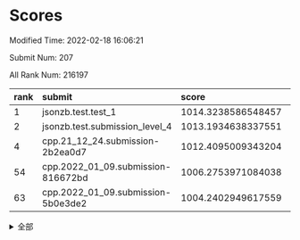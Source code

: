 # Scores

Modified Time: 2022-02-18 16:06:21

Submit Num: 207

All Rank Num: 216197

| rank |               submit               |       score        |       sigma        | pk_num |
| :--- | :--------------------------------- | :----------------- | :----------------- | :----- |
| 1    | jsonzb.test.test_1                 | 1014.3238586548457 | 0.8032362588299746 | 4174   |
| 2    | jsonzb.test.submission_level_4     | 1013.1934638337551 | 0.8199498284688331 | 4182   |
| 4    | cpp.21_12_24.submission-2b2ea0d7   | 1012.4095009343204 | 0.7959085595347478 | 4179   |
| 54   | cpp.2022_01_09.submission-816672bd | 1006.2753971084038 | 0.7211952011614553 | 4172   |
| 63   | cpp.2022_01_09.submission-5b0e3de2 | 1004.2402949617559 | 0.7214452506047383 | 4176   |


<details>
<summary>全部</summary>

| rank |                 submit                 |       score        |       sigma        | pk_num |
| :--- | :------------------------------------- | :----------------- | :----------------- | :----- |
| 1    | jsonzb.test.test_1                     | 1014.3238586548457 | 0.8032362588299746 | 4174   |
| 2    | jsonzb.test.submission_level_4         | 1013.1934638337551 | 0.8199498284688331 | 4182   |
| 3    | gobigger.level_3.submission_level_3_6  | 1012.5558601753015 | 0.7998533637436682 | 4174   |
| 4    | cpp.21_12_24.submission-2b2ea0d7       | 1012.4095009343204 | 0.7959085595347478 | 4179   |
| 5    | gobigger.level_3.submission_level_3_24 | 1011.8576620721761 | 0.7600582595223422 | 4172   |
| 6    | gobigger.level_3.submission_level_3_32 | 1011.335950981855  | 0.7745271599801947 | 4179   |
| 7    | gobigger.level_3.submission_level_3_49 | 1011.2875138161558 | 0.7517247474543345 | 4175   |
| 8    | gobigger.level_3.submission_level_3_27 | 1011.2612064830654 | 0.7722585876362007 | 4176   |
| 9    | gobigger.level_3.submission_level_3_25 | 1011.1012701864859 | 0.7596952101199893 | 4178   |
| 10   | gobigger.level_3.submission_level_3_15 | 1011.1002157172785 | 0.7799444083860477 | 4174   |
| 11   | gobigger.level_3.submission_level_3_4  | 1011.0154954882178 | 0.7724298013001483 | 4178   |
| 12   | gobigger.level_3.submission_level_3_29 | 1010.9751247785856 | 0.7559490448889341 | 4181   |
| 13   | gobigger.level_3.submission_level_3_41 | 1010.8926929647909 | 0.773338296865516  | 4181   |
| 14   | gobigger.level_3.submission_level_3_30 | 1010.882795308914  | 0.7764428546765704 | 4179   |
| 15   | gobigger.level_3.submission_level_3_2  | 1010.880705435372  | 0.7701702964933896 | 4180   |
| 16   | gobigger.level_3.submission_level_3_10 | 1010.7684514402881 | 0.7711986048912608 | 4178   |
| 17   | gobigger.level_3.submission_level_3_38 | 1010.699535292727  | 0.7769625642920098 | 4180   |
| 18   | gobigger.level_3.submission_level_3_40 | 1010.6519404517472 | 0.7782360807914266 | 4177   |
| 19   | gobigger.level_3.submission_level_3_0  | 1010.558917538254  | 0.7709785589030024 | 4185   |
| 20   | gobigger.level_3.submission_level_3_13 | 1010.5505530054619 | 0.7905600426258635 | 4176   |
| 21   | gobigger.level_3.submission_level_3_1  | 1010.5077870450019 | 0.7605571858881645 | 4177   |
| 22   | gobigger.level_3.submission_level_3_48 | 1010.4348312426968 | 0.7921311931158537 | 4176   |
| 23   | gobigger.level_3.submission_level_3_23 | 1010.3999081650938 | 0.7729004070817115 | 4174   |
| 24   | gobigger.level_3.submission_level_3_16 | 1010.3778312891535 | 0.7411115642259106 | 4178   |
| 25   | gobigger.level_3.submission_level_3_37 | 1010.367413126157  | 0.7683155512474849 | 4178   |
| 26   | gobigger.level_3.submission_level_3_11 | 1010.3352379373447 | 0.7598239642403154 | 4179   |
| 27   | gobigger.level_3.submission_level_3_34 | 1010.3259210032386 | 0.7860606897499646 | 4177   |
| 28   | gobigger.level_3.submission_level_3_42 | 1010.3036024900656 | 0.7671431121131856 | 4179   |
| 29   | gobigger.level_3.submission_level_3_7  | 1010.2780148456754 | 0.7605938494052659 | 4177   |
| 30   | gobigger.level_3.submission_level_3_28 | 1010.2505847357304 | 0.7702805916273597 | 4176   |
| 31   | gobigger.level_3.submission_level_3_14 | 1010.2350785799117 | 0.7504751606576904 | 4177   |
| 32   | gobigger.level_3.submission_level_3_33 | 1010.2284586245457 | 0.7618458679961856 | 4174   |
| 33   | gobigger.level_3.submission_level_3_8  | 1010.1940412814116 | 0.7605102796482776 | 4181   |
| 34   | gobigger.level_3.submission_level_3_39 | 1010.125057629152  | 0.7617310036075449 | 4179   |
| 35   | gobigger.level_3.submission_level_3_20 | 1010.0600385784464 | 0.7706006137487251 | 4177   |
| 36   | gobigger.level_3.submission_level_3_31 | 1010.054204404611  | 0.7798943445042559 | 4179   |
| 37   | gobigger.level_3.submission_level_3_22 | 1009.9286212390002 | 0.745341460152742  | 4174   |
| 38   | gobigger.level_3.submission_level_3_19 | 1009.8839207717459 | 0.7519486123057848 | 4176   |
| 39   | gobigger.level_3.submission_level_3_47 | 1009.88119034539   | 0.7516202259477632 | 4179   |
| 40   | gobigger.level_3.submission_level_3_21 | 1009.8792817787014 | 0.7701032000138279 | 4177   |
| 41   | gobigger.level_3.submission_level_3_43 | 1009.8322694024075 | 0.7433553518846844 | 4174   |
| 42   | gobigger.level_3.submission_level_3_36 | 1009.5987363633016 | 0.755129714167597  | 4182   |
| 43   | gobigger.level_3.submission_level_3_3  | 1009.5715663836957 | 0.7564367737756984 | 4177   |
| 44   | gobigger.level_3.submission_level_3_12 | 1009.5582591061868 | 0.7389717985352554 | 4175   |
| 45   | gobigger.level_3.submission_level_3_35 | 1009.5099739146526 | 0.7422366502983616 | 4179   |
| 46   | gobigger.level_3.submission_level_3_17 | 1009.2628978063755 | 0.7382943191281103 | 4174   |
| 47   | gobigger.level_3.submission_level_3_44 | 1009.1937439809482 | 0.7539871142992975 | 4182   |
| 48   | gobigger.level_3.submission_level_3_45 | 1008.7056563719511 | 0.7537538626671691 | 4179   |
| 49   | gobigger.level_3.submission_level_3_5  | 1008.6560818827978 | 0.747530528341195  | 4182   |
| 50   | gobigger.level_3.submission_level_3_9  | 1008.6049454301549 | 0.7462597724309682 | 4179   |
| 51   | gobigger.level_3.submission_level_3_18 | 1008.2423784525033 | 0.7447578371795417 | 4178   |
| 52   | gobigger.level_3.submission_level_3_46 | 1008.1528119029903 | 0.7536940798055897 | 4176   |
| 53   | gobigger.level_3.submission_level_3_26 | 1008.0765162777874 | 0.7503150907122814 | 4178   |
| 54   | cpp.2022_01_09.submission-816672bd     | 1006.2753971084038 | 0.7211952011614553 | 4172   |
| 55   | gobigger.level_1.submission_level_1_32 | 1005.003036693817  | 0.7117916539135255 | 4181   |
| 56   | gobigger.level_1.submission_level_1_29 | 1004.869527370636  | 0.7211467870096718 | 4174   |
| 57   | gobigger.level_1.submission_level_1_28 | 1004.7601809591555 | 0.7205834193214228 | 4183   |
| 58   | gobigger.level_1.submission_level_1_40 | 1004.7033197117779 | 0.7313513551102884 | 4180   |
| 59   | gobigger.level_1.submission_level_1_27 | 1004.668916800396  | 0.7197590630101754 | 4177   |
| 60   | gobigger.level_1.submission_level_1_43 | 1004.3928846490899 | 0.7188775544129473 | 4181   |
| 61   | gobigger.level_1.submission_level_1_33 | 1004.3434091796081 | 0.7331471003148375 | 4171   |
| 62   | gobigger.level_1.submission_level_1_49 | 1004.249091795378  | 0.7239195537883651 | 4181   |
| 63   | cpp.2022_01_09.submission-5b0e3de2     | 1004.2402949617559 | 0.7214452506047383 | 4176   |
| 64   | gobigger.level_1.submission_level_1_11 | 1004.2030539072441 | 0.7246486413374076 | 4172   |
| 65   | gobigger.level_1.submission_level_1_20 | 1004.0709276317866 | 0.7092720722911974 | 4182   |
| 66   | gobigger.level_1.submission_level_1_12 | 1004.0520761106064 | 0.7270604526224856 | 4182   |
| 67   | gobigger.level_1.submission_level_1_45 | 1003.9757183183374 | 0.7215245192612014 | 4185   |
| 68   | gobigger.level_1.submission_level_1_8  | 1003.9123245062771 | 0.7197824840487876 | 4178   |
| 69   | gobigger.level_1.submission_level_1_13 | 1003.8789365864496 | 0.73329958851925   | 4180   |
| 70   | gobigger.level_1.submission_level_1_31 | 1003.8167115618338 | 0.7205466534063021 | 4177   |
| 71   | gobigger.level_1.submission_level_1_35 | 1003.8059176268359 | 0.7176652559109168 | 4177   |
| 72   | gobigger.level_1.submission_level_1_10 | 1003.8013148062811 | 0.7336053285153823 | 4176   |
| 73   | gobigger.level_1.submission_level_1_5  | 1003.6773937988357 | 0.7181188722928903 | 4175   |
| 74   | gobigger.level_1.submission_level_1_22 | 1003.6281394967584 | 0.7219268327282192 | 4183   |
| 75   | gobigger.level_1.submission_level_1_1  | 1003.5957752900765 | 0.7314135065369063 | 4175   |
| 76   | gobigger.level_1.submission_level_1_15 | 1003.4693756451645 | 0.7111778807280986 | 4178   |
| 77   | gobigger.level_1.submission_level_1_36 | 1003.4460636623828 | 0.7128046303783958 | 4174   |
| 78   | gobigger.level_1.submission_level_1_26 | 1003.4091970368717 | 0.7144669367811552 | 4174   |
| 79   | gobigger.level_1.submission_level_1_18 | 1003.3940076334195 | 0.7143568458531948 | 4178   |
| 80   | gobigger.level_1.submission_level_1_6  | 1003.3635344514184 | 0.7071937717152698 | 4178   |
| 81   | gobigger.level_1.submission_level_1_46 | 1003.3001397100345 | 0.7315156733153725 | 4178   |
| 82   | gobigger.level_1.submission_level_1_37 | 1003.2894088622942 | 0.7109385826164417 | 4177   |
| 83   | gobigger.level_1.submission_level_1_16 | 1003.2674327026899 | 0.7212496771023318 | 4181   |
| 84   | gobigger.level_1.submission_level_1_2  | 1003.2167108152875 | 0.7134814053232204 | 4175   |
| 85   | gobigger.level_1.submission_level_1_4  | 1003.1847052083457 | 0.7129330324981177 | 4182   |
| 86   | gobigger.level_1.submission_level_1_21 | 1003.1395220211984 | 0.7099226967654957 | 4170   |
| 87   | gobigger.level_1.submission_level_1_34 | 1003.119278141265  | 0.706839284589046  | 4179   |
| 88   | gobigger.level_1.submission_level_1_9  | 1002.9052559486702 | 0.7195820222037684 | 4176   |
| 89   | gobigger.level_1.submission_level_1_44 | 1002.8903435623306 | 0.7091631396666594 | 4180   |
| 90   | gobigger.level_1.submission_level_1_14 | 1002.8876677075523 | 0.7234407618976647 | 4179   |
| 91   | gobigger.level_1.submission_level_1_0  | 1002.8852453718766 | 0.7246877832012054 | 4174   |
| 92   | gobigger.level_1.submission_level_1_7  | 1002.8549669561569 | 0.7219334557617132 | 4181   |
| 93   | gobigger.level_1.submission_level_1_39 | 1002.7727602044124 | 0.7257190689736605 | 4175   |
| 94   | gobigger.level_1.submission_level_1_3  | 1002.7660880246617 | 0.7101010252046445 | 4179   |
| 95   | gobigger.level_1.submission_level_1_30 | 1002.7609041347612 | 0.7324035449149152 | 4178   |
| 96   | gobigger.level_1.submission_level_1_25 | 1002.7591083754044 | 0.7100425814001795 | 4179   |
| 97   | gobigger.level_1.submission_level_1_23 | 1002.7384463223217 | 0.7157575146429823 | 4178   |
| 98   | gobigger.level_1.submission_level_1_48 | 1002.7051645274364 | 0.7171728279236168 | 4177   |
| 99   | gobigger.level_1.submission_level_1_47 | 1002.5404409581647 | 0.7196630277928009 | 4180   |
| 100  | gobigger.level_1.submission_level_1_24 | 1002.3643660076458 | 0.7106257200336025 | 4177   |
| 101  | gobigger.level_1.submission_level_1_42 | 1002.1920715753804 | 0.7163689791113106 | 4181   |
| 102  | gobigger.level_1.submission_level_1_41 | 1002.1855620393222 | 0.717692849217874  | 4179   |
| 103  | gobigger.level_1.submission_level_1_19 | 1002.007728372941  | 0.7084839926706715 | 4181   |
| 104  | gobigger.level_1.submission_level_1_17 | 1001.887416364181  | 0.721572365287388  | 4181   |
| 105  | gobigger.level_1.submission_level_1_38 | 1001.6910593254827 | 0.7046195541288606 | 4172   |
| 106  | gobigger.random.submission_random_20   | 997.132677057849   | 0.7031241418129964 | 4179   |
| 107  | gobigger.random.submission_random_14   | 996.9625662293944  | 0.7076809798658137 | 4182   |
| 108  | gobigger.random.submission_random_4    | 996.8559433166844  | 0.7104808790632989 | 4177   |
| 109  | gobigger.random.submission_random_26   | 996.8219358124369  | 0.7118576351111775 | 4174   |
| 110  | gobigger.random.submission_random_22   | 996.8141108603502  | 0.7099622912074199 | 4176   |
| 111  | gobigger.random.submission_random_2    | 996.7892741274819  | 0.7073210646105031 | 4179   |
| 112  | gobigger.random.submission_random_9    | 996.7859510867873  | 0.7199741256059826 | 4176   |
| 113  | gobigger.random.submission_random_29   | 996.7441794369131  | 0.7169926265579076 | 4175   |
| 114  | gobigger.random.submission_random_1    | 996.5844983068404  | 0.719162180549652  | 4176   |
| 115  | gobigger.random.submission_random_12   | 996.5775783384827  | 0.7126495801195742 | 4172   |
| 116  | gobigger.random.submission_random_37   | 996.2081251219336  | 0.7266394907587178 | 4174   |
| 117  | gobigger.random.submission_random_8    | 996.1505206487956  | 0.7195402551968539 | 4179   |
| 118  | gobigger.random.submission_random_24   | 996.1167929240779  | 0.7009852076616917 | 4181   |
| 119  | gobigger.random.submission_random_40   | 996.0654698128026  | 0.7062171199102668 | 4174   |
| 120  | gobigger.random.submission_random_35   | 996.0568917913071  | 0.7023388183563278 | 4176   |
| 121  | gobigger.random.submission_random_16   | 996.0431412191818  | 0.7221984646295496 | 4182   |
| 122  | gobigger.random.submission_random_48   | 995.9950758921991  | 0.7147268772517041 | 4176   |
| 123  | gobigger.random.submission_random_33   | 995.8832780945436  | 0.736934347391944  | 4178   |
| 124  | gobigger.random.submission_random_46   | 995.8080452734727  | 0.7257718098956177 | 4180   |
| 125  | gobigger.random.submission_random_32   | 995.7955900843103  | 0.7086880102973347 | 4182   |
| 126  | gobigger.random.submission_random_21   | 995.7840626659054  | 0.7104789138429555 | 4178   |
| 127  | gobigger.random.submission_random_23   | 995.7344357030938  | 0.7022105100662844 | 4178   |
| 128  | gobigger.random.submission_random_47   | 995.7207601547874  | 0.708369663739264  | 4181   |
| 129  | gobigger.random.submission_random_41   | 995.7100515266181  | 0.7177995475439327 | 4176   |
| 130  | gobigger.random.submission_random_43   | 995.656277667382   | 0.7078301213573736 | 4176   |
| 131  | gobigger.random.submission_random_34   | 995.6203146185454  | 0.7263720921510812 | 4173   |
| 132  | gobigger.random.submission_random_3    | 995.6103146573869  | 0.7231898650034962 | 4179   |
| 133  | gobigger.random.submission_random_7    | 995.6012100551509  | 0.7076097384684563 | 4183   |
| 134  | gobigger.random.submission_random_10   | 995.5914510389503  | 0.7091315497878709 | 4181   |
| 135  | gobigger.random.submission_random_42   | 995.5768855453475  | 0.7134603512036837 | 4176   |
| 136  | gobigger.random.submission_random_45   | 995.5623832674546  | 0.7180047831139817 | 4177   |
| 137  | gobigger.random.submission_random_0    | 995.5584461673052  | 0.7224676015420406 | 4179   |
| 138  | gobigger.random.submission_random_38   | 995.5276953256284  | 0.7229090260848281 | 4177   |
| 139  | gobigger.random.submission_random_18   | 995.4920482157834  | 0.7071153049029625 | 4180   |
| 140  | gobigger.random.submission_random_28   | 995.4688100735381  | 0.7006179791604265 | 4178   |
| 141  | gobigger.random.submission_random_30   | 995.4274098896354  | 0.7161157132343086 | 4177   |
| 142  | gobigger.random.submission_random_31   | 995.4225328768131  | 0.712843781777473  | 4176   |
| 143  | gobigger.random.submission_random_19   | 995.3888713130024  | 0.7141026224666239 | 4179   |
| 144  | gobigger.random.submission_random_44   | 995.3802672763443  | 0.7141813151155408 | 4176   |
| 145  | gobigger.random.submission_random_5    | 995.3471553433835  | 0.7183511624572962 | 4177   |
| 146  | gobigger.random.submission_random_13   | 995.2498976537453  | 0.7084744606448659 | 4179   |
| 147  | gobigger.random.submission_random_27   | 995.2156234452985  | 0.717381441561202  | 4177   |
| 148  | gobigger.random.submission_random_15   | 995.1425625511577  | 0.7216053472239183 | 4178   |
| 149  | gobigger.random.submission_random_49   | 995.1182102138943  | 0.7118990306064368 | 4180   |
| 150  | gobigger.random.submission_random_25   | 995.108787353085   | 0.7197193913454824 | 4178   |
| 151  | gobigger.random.submission_random_17   | 995.0186381927588  | 0.7252270407572274 | 4179   |
| 152  | gobigger.random.submission_random_6    | 995.0174263495047  | 0.7248340149811212 | 4178   |
| 153  | gobigger.random.submission_random_36   | 994.8481317253904  | 0.7090948746636724 | 4180   |
| 154  | gobigger.random.submission_random_39   | 994.7013764271417  | 0.7190434434447047 | 4179   |
| 155  | gobigger.random.submission_random_11   | 994.369993729257   | 0.725181230070763  | 4176   |
| 156  | gobigger.level_2.submission_level_2_13 | 993.6864258778995  | 0.7298617635358138 | 4175   |
| 157  | gobigger.level_2.submission_level_2_47 | 993.1776184973857  | 0.7283753131603273 | 4173   |
| 158  | gobigger.level_2.submission_level_2_25 | 993.0202545087195  | 0.73767876628825   | 4178   |
| 159  | gobigger.level_2.submission_level_2_18 | 993.013581550118   | 0.7374120681116573 | 4175   |
| 160  | gobigger.level_2.submission_level_2_3  | 992.8762585884095  | 0.7293738605070202 | 4178   |
| 161  | gobigger.level_2.submission_level_2_29 | 992.8625933892666  | 0.749153043955378  | 4175   |
| 162  | gobigger.level_2.submission_level_2_4  | 992.7751729537478  | 0.759232288087999  | 4180   |
| 163  | gobigger.level_2.submission_level_2_12 | 992.7703579781123  | 0.725807191345209  | 4173   |
| 164  | gobigger.level_2.submission_level_2_40 | 992.7129180537037  | 0.7552718503338727 | 4177   |
| 165  | gobigger.level_2.submission_level_2_37 | 992.5714618629295  | 0.7401787694223197 | 4177   |
| 166  | gobigger.level_2.submission_level_2_10 | 992.5443084172209  | 0.7462896855896556 | 4182   |
| 167  | gobigger.level_2.submission_level_2_19 | 992.5082264065745  | 0.7441152758027463 | 4179   |
| 168  | gobigger.level_2.submission_level_2_48 | 992.496297422386   | 0.7347808994117644 | 4177   |
| 169  | gobigger.level_2.submission_level_2_46 | 992.3840292734715  | 0.7554458386939984 | 4177   |
| 170  | gobigger.level_2.submission_level_2_16 | 992.3479514039309  | 0.7598511678208436 | 4179   |
| 171  | gobigger.level_2.submission_level_2_42 | 992.3296511897489  | 0.7303267195142034 | 4180   |
| 172  | gobigger.level_2.submission_level_2_14 | 992.2302614853303  | 0.7318161906183349 | 4177   |
| 173  | gobigger.level_2.submission_level_2_17 | 992.1953589115983  | 0.7219732281345849 | 4173   |
| 174  | gobigger.level_2.submission_level_2_0  | 992.155913854201   | 0.7449507220356503 | 4178   |
| 175  | gobigger.level_2.submission_level_2_36 | 992.0582893026027  | 0.7403248164398772 | 4179   |
| 176  | gobigger.level_2.submission_level_2_35 | 992.0024488206956  | 0.7517417054936842 | 4176   |
| 177  | gobigger.level_2.submission_level_2_24 | 991.976898310825   | 0.7582728733726501 | 4173   |
| 178  | gobigger.level_2.submission_level_2_6  | 991.9718869203471  | 0.7302035206936731 | 4181   |
| 179  | gobigger.level_2.submission_level_2_21 | 991.9649357404097  | 0.7527146594364021 | 4177   |
| 180  | gobigger.level_2.submission_level_2_15 | 991.9142781451238  | 0.7579418734667526 | 4177   |
| 181  | gobigger.level_2.submission_level_2_33 | 991.9117072220658  | 0.7474307628107942 | 4183   |
| 182  | gobigger.level_2.submission_level_2_31 | 991.900464908247   | 0.7507891679276946 | 4179   |
| 183  | gobigger.level_2.submission_level_2_26 | 991.8757923603163  | 0.7303016227476412 | 4179   |
| 184  | gobigger.level_2.submission_level_2_32 | 991.851001998479   | 0.7462779133168811 | 4179   |
| 185  | gobigger.level_2.submission_level_2_30 | 991.8246052198476  | 0.7498684706268909 | 4181   |
| 186  | gobigger.level_2.submission_level_2_7  | 991.7924579011465  | 0.7287160538623365 | 4174   |
| 187  | gobigger.level_2.submission_level_2_28 | 991.7311468750534  | 0.7683726965400578 | 4177   |
| 188  | gobigger.level_2.submission_level_2_34 | 991.6869849143573  | 0.7459675134041374 | 4176   |
| 189  | gobigger.level_2.submission_level_2_39 | 991.5615894528057  | 0.7532199551090079 | 4178   |
| 190  | gobigger.level_2.submission_level_2_27 | 991.5383557932253  | 0.7474070653560049 | 4177   |
| 191  | gobigger.level_2.submission_level_2_1  | 991.528895549936   | 0.7592983961490513 | 4178   |
| 192  | gobigger.level_2.submission_level_2_9  | 991.514045383853   | 0.754725307837515  | 4179   |
| 193  | gobigger.level_2.submission_level_2_43 | 991.4864949293465  | 0.7598401430783648 | 4177   |
| 194  | gobigger.level_2.submission_level_2_22 | 991.4495022239608  | 0.7469594179057141 | 4178   |
| 195  | gobigger.level_2.submission_level_2_5  | 991.3821416361669  | 0.7520622964399867 | 4179   |
| 196  | gobigger.level_2.submission_level_2_11 | 991.2461139787508  | 0.7480743298996565 | 4178   |
| 197  | gobigger.level_2.submission_level_2_2  | 991.1811430583962  | 0.7491402297770299 | 4176   |
| 198  | gobigger.level_2.submission_level_2_45 | 991.0914881018964  | 0.7601485599707161 | 4181   |
| 199  | gobigger.level_2.submission_level_2_8  | 990.8213677825825  | 0.763278867870786  | 4180   |
| 200  | gobigger.level_2.submission_level_2_44 | 990.8147194080948  | 0.7682617526650556 | 4176   |
| 201  | gobigger.level_2.submission_level_2_49 | 990.6395398226931  | 0.7594537819252029 | 4181   |
| 202  | gobigger.level_2.submission_level_2_23 | 990.5954501356441  | 0.7562990864296523 | 4178   |
| 203  | gobigger.level_2.submission_level_2_38 | 990.5513527617542  | 0.7422345126142773 | 4177   |
| 204  | gobigger.level_2.submission_level_2_41 | 990.4881511676621  | 0.7634179248475793 | 4179   |
| 205  | gobigger.level_2.submission_level_2_20 | 990.1585970675575  | 0.7677368219384569 | 4174   |
| 206  | gobigger.none.submission_none_1        | 978.0691640108271  | 1.2593509926296897 | 4180   |
| 207  | gobigger.none.submission_none_0        | 975.5406724685076  | 1.4570386576703096 | 4176   |

</details>